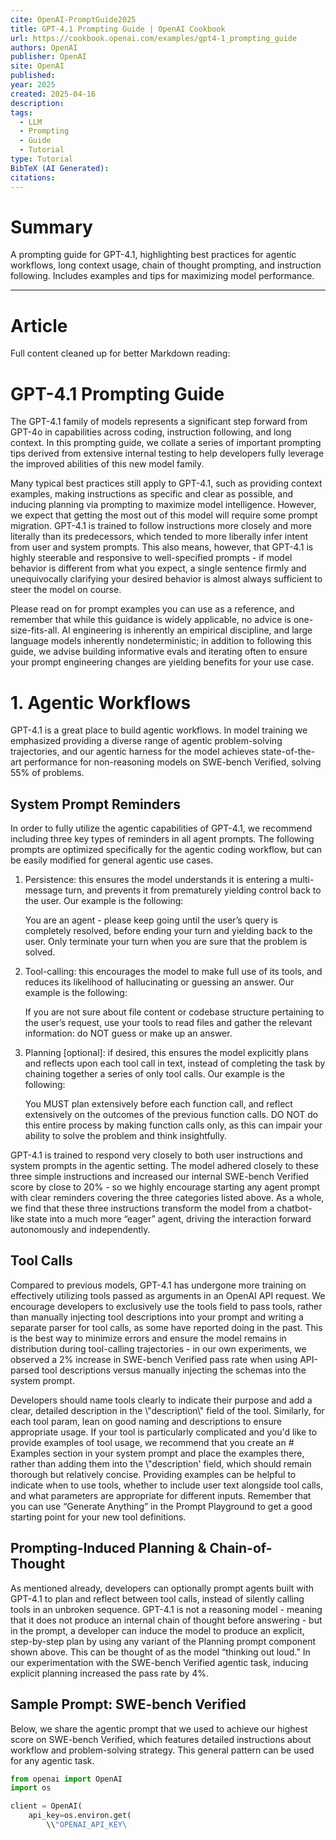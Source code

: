 ```yaml
---
cite: OpenAI-PromptGuide2025
title: GPT-4.1 Prompting Guide | OpenAI Cookbook
url: https://cookbook.openai.com/examples/gpt4-1_prompting_guide
authors: OpenAI
publisher: OpenAI
site: OpenAI
published: 
year: 2025
created: 2025-04-16
description: 
tags:
  - LLM
  - Prompting
  - Guide
  - Tutorial
type: Tutorial
BibTeX (AI Generated): 
citations:
---
```

# Summary

A prompting guide for GPT-4.1, highlighting best practices for agentic workflows, long context usage, chain of thought prompting, and instruction following. Includes examples and tips for maximizing model performance.

----
# Article

Full content cleaned up for better Markdown reading:

# GPT-4.1 Prompting Guide

The GPT-4.1 family of models represents a significant step forward from GPT-4o in capabilities across coding, instruction following, and long context. In this prompting guide, we collate a series of important prompting tips derived from extensive internal testing to help developers fully leverage the improved abilities of this new model family.

Many typical best practices still apply to GPT-4.1, such as providing context examples, making instructions as specific and clear as possible, and inducing planning via prompting to maximize model intelligence. However, we expect that getting the most out of this model will require some prompt migration. GPT-4.1 is trained to follow instructions more closely and more literally than its predecessors, which tended to more liberally infer intent from user and system prompts. This also means, however, that GPT-4.1 is highly steerable and responsive to well-specified prompts - if model behavior is different from what you expect, a single sentence firmly and unequivocally clarifying your desired behavior is almost always sufficient to steer the model on course.

Please read on for prompt examples you can use as a reference, and remember that while this guidance is widely applicable, no advice is one-size-fits-all. AI engineering is inherently an empirical discipline, and large language models inherently nondeterministic; in addition to following this guide, we advise building informative evals and iterating often to ensure your prompt engineering changes are yielding benefits for your use case.

# 1. Agentic Workflows

GPT-4.1 is a great place to build agentic workflows. In model training we emphasized providing a diverse range of agentic problem-solving trajectories, and our agentic harness for the model achieves state-of-the-art performance for non-reasoning models on SWE-bench Verified, solving 55% of problems.

## System Prompt Reminders

In order to fully utilize the agentic capabilities of GPT-4.1, we recommend including three key types of reminders in all agent prompts. The following prompts are optimized specifically for the agentic coding workflow, but can be easily modified for general agentic use cases.

1. Persistence: this ensures the model understands it is entering a multi-message turn, and prevents it from prematurely yielding control back to the user. Our example is the following:

   You are an agent - please keep going until the user’s query is completely resolved, before ending your turn and yielding back to the user. Only terminate your turn when you are sure that the problem is solved.

2. Tool-calling: this encourages the model to make full use of its tools, and reduces its likelihood of hallucinating or guessing an answer. Our example is the following:

   If you are not sure about file content or codebase structure pertaining to the user’s request, use your tools to read files and gather the relevant information: do NOT guess or make up an answer.

3. Planning [optional]: if desired, this ensures the model explicitly plans and reflects upon each tool call in text, instead of completing the task by chaining together a series of only tool calls. Our example is the following:

   You MUST plan extensively before each function call, and reflect extensively on the outcomes of the previous function calls. DO NOT do this entire process by making function calls only, as this can impair your ability to solve the problem and think insightfully.

GPT-4.1 is trained to respond very closely to both user instructions and system prompts in the agentic setting. The model adhered closely to these three simple instructions and increased our internal SWE-bench Verified score by close to 20% - so we highly encourage starting any agent prompt with clear reminders covering the three categories listed above. As a whole, we find that these three instructions transform the model from a chatbot-like state into a much more “eager” agent, driving the interaction forward autonomously and independently.

## Tool Calls

Compared to previous models, GPT-4.1 has undergone more training on effectively utilizing tools passed as arguments in an OpenAI API request. We encourage developers to exclusively use the tools field to pass tools, rather than manually injecting tool descriptions into your prompt and writing a separate parser for tool calls, as some have reported doing in the past. This is the best way to minimize errors and ensure the model remains in distribution during tool-calling trajectories - in our own experiments, we observed a 2% increase in SWE-bench Verified pass rate when using API-parsed tool descriptions versus manually injecting the schemas into the system prompt.

Developers should name tools clearly to indicate their purpose and add a clear, detailed description in the \\"description\\" field of the tool. Similarly, for each tool param, lean on good naming and descriptions to ensure appropriate usage. If your tool is particularly complicated and you'd like to provide examples of tool usage, we recommend that you create an # Examples section in your system prompt and place the examples there, rather than adding them into the \\"description' field, which should remain thorough but relatively concise. Providing examples can be helpful to indicate when to use tools, whether to include user text alongside tool calls, and what parameters are appropriate for different inputs. Remember that you can use “Generate Anything” in the Prompt Playground to get a good starting point for your new tool definitions.

## Prompting-Induced Planning & Chain-of-Thought

As mentioned already, developers can optionally prompt agents built with GPT-4.1 to plan and reflect between tool calls, instead of silently calling tools in an unbroken sequence. GPT-4.1 is not a reasoning model - meaning that it does not produce an internal chain of thought before answering - but in the prompt, a developer can induce the model to produce an explicit, step-by-step plan by using any variant of the Planning prompt component shown above. This can be thought of as the model “thinking out loud.” In our experimentation with the SWE-bench Verified agentic task, inducing explicit planning increased the pass rate by 4%.

## Sample Prompt: SWE-bench Verified

Below, we share the agentic prompt that we used to achieve our highest score on SWE-bench Verified, which features detailed instructions about workflow and problem-solving strategy. This general pattern can be used for any agentic task.

```python
from openai import OpenAI
import os

client = OpenAI(
    api_key=os.environ.get(
        \\"OPENAI_API_KEY\
